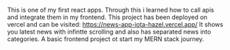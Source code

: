 This is one of my first react apps. Through this i learned how to call apis and integrate them in my frontend. This project has been deployed on vercel and can be visited: https://news-app-iota-hazel.vercel.app/ 
It shows you latest news with infintte scrolling and also has separated news into categories. A basic frontend project ot start my MERN stack journey.
